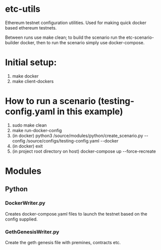# etc-utils
Ethereum testnet configuration utilities. Used for making quick docker based ethereum testnets.

Between runs use make clean; to build the scenario run the etc-scenario-builder docker, then to run the scenario simply use docker-compose.

# Initial setup:
1. make docker
2. make client-dockers

# How to run a scenario (testing-config.yaml in this example)
1. sudo make clean
2. make run-docker-config
3. (in docker) python3 /source/modules/python/create\_scenario.py --config /source/configs/testing-config.yaml --docker
4. (in docker) exit
5. (in project root directory on host) docker-compose up --force-recreate


# Modules
## Python
### DockerWriter.py
Creates docker-compose.yaml files to launch the testnet based on the config supplied.
### GethGenesisWriter.py
Create the geth genesis file with premines, contracts etc. 
